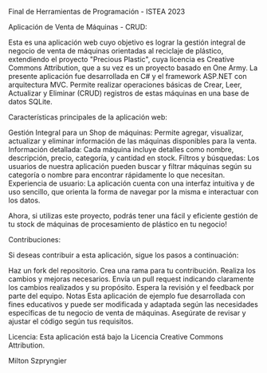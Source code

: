 Final de Herramientas de Programación - ISTEA 2023

Aplicación de Venta de Máquinas - CRUD:

Esta es una aplicación web cuyo objetivo es lograr la gestión integral de negocio de venta de máquinas orientadas al reciclaje de plástico, extendiendo el proyecto "Precious Plastic", cuya licencia es Creative Commons Attribution, que a su vez es un proyecto basado en One Army.
La presente aplicación fue desarrollada en C# y el framework ASP.NET con arquitectura MVC. 
Permite realizar operaciones básicas de Crear, Leer, Actualizar y Eliminar (CRUD) registros de estas máquinas en una base de datos SQLite.

Características principales de la aplicación web:

Gestión Integral para un Shop de máquinas: Permite agregar, visualizar, actualizar y eliminar información de las máquinas disponibles para la venta.
Información detallada: Cada máquina incluye detalles como nombre, descripción, precio, categoría, y cantidad en stock.
Filtros y búsquedas: Los usuarios de nuestra aplicación pueden buscar y filtrar máquinas según su categoría o nombre para encontrar rápidamente lo que necesitan.
Experiencia de usuario: La aplicación cuenta con una interfaz intuitiva y de uso sencillo, que orienta la forma de navegar por la misma e interactuar con los datos.


Ahora, si utilizas este proyecto, podrás tener una fácil y eficiente gestión de tu stock de máquinas de procesamiento de plástico en tu negocio!

Contribuciones:

Si deseas contribuir a esta aplicación, sigue los pasos a continuación:

Haz un fork del repositorio.
Crea una rama para tu contribución.
Realiza los cambios y mejoras necesarios.
Envía un pull request indicando claramente los cambios realizados y su propósito.
Espera la revisión y el feedback por parte del equipo.
Notas
Esta aplicación de ejemplo fue desarrollada con fines educativos y puede ser modificada y adaptada según las necesidades específicas de tu negocio de venta de máquinas. Asegúrate de revisar y ajustar el código según tus requisitos.


Licencia:
Esta aplicación está bajo la Licencia Creative Commons Attribution. 

Milton Szpryngier
